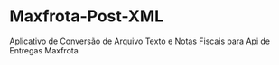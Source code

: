 # Maxfrota-Post-XML
Aplicativo de Conversão de Arquivo Texto e Notas Fiscais para Api de Entregas Maxfrota
